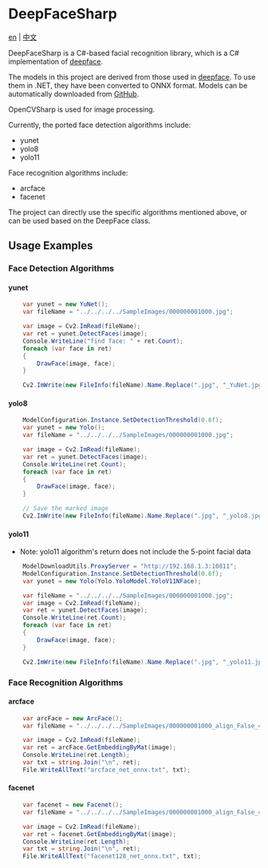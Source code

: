 # DeepFaceSharp

[en](README.en.md) | [中文](README.md)

DeepFaceSharp is a C#-based facial recognition library, which is a C# implementation of [deepface](https://github.com/serengil/deepface).

The models in this project are derived from those used in [deepface](https://github.com/serengil/deepface). To use them in .NET, they have been converted to ONNX format.
Models can be automatically downloaded from [GitHub](https://github.com/dogvane/DeepFaceSharp/releases/tag/v0.0.0).

OpenCVSharp is used for image processing.

Currently, the ported face detection algorithms include:

- yunet
- yolo8
- yolo11

Face recognition algorithms include:

- arcface
- facenet

The project can directly use the specific algorithms mentioned above, or can be used based on the DeepFace class.

## Usage Examples

### Face Detection Algorithms

#### yunet

```csharp
    var yunet = new YuNet();
    var fileName = "../../../../SampleImages/000000001000.jpg";

    var image = Cv2.ImRead(fileName);
    var ret = yunet.DetectFaces(image);
    Console.WriteLine("find face: " + ret.Count);
    foreach (var face in ret)
    {
        DrawFace(image, face);
    }

    Cv2.ImWrite(new FileInfo(fileName).Name.Replace(".jpg", "_YuNet.jpg"), image);
```

#### yolo8

```csharp
    ModelConfiguration.Instance.SetDetectionThreshold(0.6f);
    var yunet = new Yolo();
    var fileName = "../../../../SampleImages/000000001000.jpg";

    var image = Cv2.ImRead(fileName);
    var ret = yunet.DetectFaces(image);
    Console.WriteLine(ret.Count);
    foreach (var face in ret)
    {
        DrawFace(image, face);
    }

    // Save the marked image
    Cv2.ImWrite(new FileInfo(fileName).Name.Replace(".jpg", "_yolo8.jpg"), image);
```

#### yolo11

- Note: yolo11 algorithm's return does not include the 5-point facial data

```csharp
    ModelDownloadUtils.ProxyServer = "http://192.168.1.3:10811";
    ModelConfiguration.Instance.SetDetectionThreshold(0.6f);
    var yunet = new Yolo(Yolo.YoloModel.YoloV11NFace);

    var fileName = "../../../../SampleImages/000000001000.jpg";
    var image = Cv2.ImRead(fileName);
    var ret = yunet.DetectFaces(image);
    Console.WriteLine(ret.Count);
    foreach (var face in ret)
    {
        DrawFace(image, face);
    }

    Cv2.ImWrite(new FileInfo(fileName).Name.Replace(".jpg", "_yolo11.jpg"), image);
```

### Face Recognition Algorithms

#### arcface

```csharp
    var arcFace = new ArcFace();
    var fileName = "../../../../SampleImages/000000001000_align_False_4.jpg";

    var image = Cv2.ImRead(fileName);
    var ret = arcFace.GetEmbeddingByMat(image);
    Console.WriteLine(ret.Length);
    var txt = string.Join("\n", ret);
    File.WriteAllText("arcface_net_onnx.txt", txt);
```

#### facenet

```csharp
    var facenet = new Facenet();
    var fileName = "../../../../SampleImages/000000001000_align_False_4.jpg";

    var image = Cv2.ImRead(fileName);
    var ret = facenet.GetEmbeddingByMat(image);
    Console.WriteLine(ret.Length);
    var txt = string.Join("\n", ret);
    File.WriteAllText("facenet128_net_onnx.txt", txt);
```
